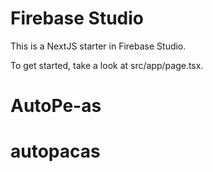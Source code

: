 
# Firebase Studio

This is a NextJS starter in Firebase Studio.

To get started, take a look at src/app/page.tsx.
# AutoPe-as
# autopacas
